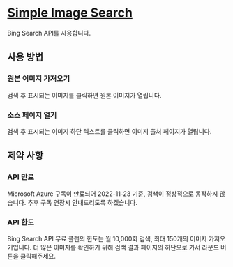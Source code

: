 # [Simple Image Search](https://sihyun-mity.github-io/simple-image-search)

Bing Search API를 사용합니다.

## 사용 방법

### 원본 이미지 가져오기

검색 후 표시되는 이미지를 클릭하면 원본 이미지가 열립니다.

### 소스 페이지 열기

검색 후 표시되는 이미지 하단 텍스트를 클릭하면 이미지 출처 페이지가 열립니다.

## 제약 사항

### API 만료

Microsoft Azure 구독이 만료되어 2022-11-23 기준, 검색이 정상적으로 동작하지 않습니다. 추후 구독 연장시 안내드리도록 하겠습니다.

### API 한도

Bing Search API 무료 플랜의 한도는 월 10,000회 검색, 최대 150개의 이미지 가져오기입니다. 더 많은 이미지를 확인하기 위해 검색 결과 페이지의 하단으로 가서 라운드 버튼을 클릭해주세요.

